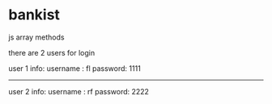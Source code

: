 # bankist
js array methods 

there are 2 users for login

user 1 info:
username : fl
password: 1111
_______________

user 2 info:
username : rf
password: 2222

